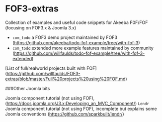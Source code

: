 # FOF3-extras
Collection of examples and useful code snippets for Akeeba F0F/FOF (focusing on FOF3.x & Joomla 3.x)

* `com_todo` a FOF3 demo project maintained by FOF3 (https://github.com/akeeba/todo-fof-example/tree/with-fof-3)
* `com_todo`:extended more example features maintained by community (https://github.com/willfaulds/todo-fof-example/tree/with-fof-3-extended)

[List of full/realworld projects built with FOF] (https://github.com/willfaulds/FOF3-extras/blob/master/Full%20projects%20using%20FOF.md)

###Other Joomla bits

Joomla component tutorial (not using FOF), (https://docs.joomla.org/J3.x:Developing_an_MVC_Component/)
`Lendr` Joomla component tutorial (not using FOF), incomplete but explains some Joomla conventions (https://github.com/sparkbuilt/lendr/)

